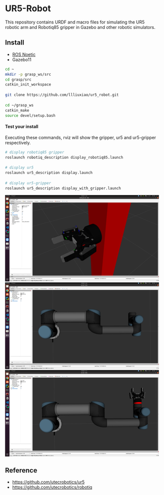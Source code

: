 # UR5-Robot

This repository contains URDF and macro files for simulating the UR5 robotic arm and Robotiq85 gripper in Gazebo and other robotic simulators.

## Install

- [ROS Noetic](https://wiki.ros.org/noetic/Installation)
- Gazebo11

```bash
cd ~
mkdir -p grasp_ws/src
cd grasp/src
catkin_init_workspace

git clone https://github.com/llliuxiao/ur5_robot.git

cd ~/grasp_ws
catkin_make
source devel/setup.bash
```

#### Test your install

Executing these commands, rviz will show the gripper, ur5 and ur5-gripper respectively.

```bash
# display robotiq85 gripper
roslaunch robotiq_description display_robotiq85.launch

# display ur5
roslaunch ur5_description display.launch

# display ur5-gripper
roslaunch ur5_description display_with_gripper.launch
```
![gripper](imgs/gripper.png)
![ur5](imgs/ur5.png)
![ur5-gripper](imgs/ur5-gripper.png)

## Reference

- https://github.com/utecrobotics/ur5
- https://github.com/utecrobotics/robotiq